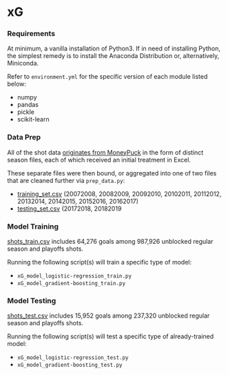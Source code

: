 # xG

### Requirements
At minimum, a vanilla installation of Python3. If in need of installing Python, the simplest remedy is to install the Anaconda Distribution or, alternatively, Miniconda. 

Refer to <code>environment.yml</code> for the specific version of each module listed below:
<ul>
  <li>numpy</li>  
  <li>pandas</li>
  <li>pickle</li>
  <li>scikit-learn</li>
</ul>

### Data Prep
All of the shot data <a href="http://moneypuck.com/data.htm">originates from MoneyPuck</a> in the form of distinct season files, each of which received an initial treatment in Excel.

These separate files were then bound, or aggregated into one of two files that are cleaned further via <code>prep_data.py</code>:
<ul>
<li><a href="https://drive.google.com/file/d/1p1IiUqVlKlmszVOWvlHiOUYf1X3ooIks/view?usp=sharing">training_set.csv</a> (20072008, 20082009, 20092010, 20102011, 20112012, 20132014, 20142015, 20152016, 20162017)</li>
<li><a href="https://drive.google.com/file/d/1JWUNobDbNl3Lc-M6KMRjIAakINqzObh_/view?usp=sharing">testing_set.csv</a> (20172018, 20182019</li>
</ul>

### Model Training
<a href="https://drive.google.com/open?id=1rAEsvR4efPrDjyqWFCL8i1OciWfXxKs7">shots_train.csv</a> includes 64,276 goals among 987,926 unblocked regular season and playoffs shots.

Running the following script(s) will train a specific type of model:
<ul>
  <li><code>xG_model_logistic-regression_train.py</code></li>
  <li><code>xG_model_gradient-boosting_train.py</code></li>
</ul>

### Model Testing
<a href="https://drive.google.com/open?id=1C5l53rmSugEvGRdRH0cKAyBzSOHlAaeE">shots_test.csv</a> includes 15,952 goals among 237,320 unblocked regular season and playoffs shots.

Running the following script(s) will test a specific type of already-trained model:
<ul>
  <li><code>xG_model_logistic-regression_test.py</code></li>
  <li><code>xG_model_gradient-boosting_test.py</code></li>
</ul>
